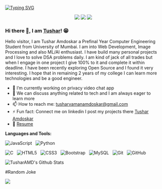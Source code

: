 

[![Typing SVG](https://readme-typing-svg.herokuapp.com?font=Arvo&color=F700BC&size=30&lines=Hi+I+am+Tushar+Amdoskar)](https://git.io/typing-svg)

<p align="center" color="red">
  <a href= "https://www.linkedin.com/in/tushar-amdoskar/"><img src="https://img.icons8.com/dusk/48/000000/linkedin.png"/></a>
  <a href= "https://www.youtube.com/channel/UCo0S3YpZd64-jNsNTTGG1qQ"><img src="https://img.icons8.com/dusk/48/000000/youtube--v2.png"/></a>
  <a href= "mailto:tusharvamanamdoskar@gmail.com"><img src="https://img.icons8.com/plasticine/48/000000/gmail-new.png"/></a>
</p>


### Hi there 👋, I am [Tushar](https://www.linkedin.com/in/tushar-amdoskar/)! 😁


Hello visitor, I am Tushar Amdoskar a Prefinal Year Computer Engineering Student from University of Mumbai. I am into Web Development, Image Processing and also ML/AI enthusiast. I have build many personal projects and I love to solve DSA problems daily. I am kind of jack of all trades but when I engage in one project I give 100% to it and complete it within deadline. I have been recently exploring Open Source and I found it very interesting. I hope that in remaining 2 years of my college I can learn more technologies and be a good engineer.

- 🔭 I’m currently working on privacy video chat app
- 💬 We can discuss anything related to tech and I am always eager to learn more 
- 📫 How to reach me: tusharvamanamdoskar@gmail.com
- ⚡ Fun fact: Connect me on linkedin I post my projects there [Tushar Amdoskar](https://www.linkedin.com/in/tushar-amdoskar/)
- 📝 [Resume](https://github.com/TusharAMD/TusharAMD.github.io/blob/master/Tushar_Amdoskar.pdf)

**Languages and Tools:** 

![JavaScript](https://img.shields.io/badge/-JavaScript-black?logo=javascript&style=social)&nbsp;&nbsp;
![Python](https://img.shields.io/badge/-Python-black?logo=Python&style=social)&nbsp;&nbsp;

![C](https://img.shields.io/badge/-C-black?logo=c&style=social)&nbsp;&nbsp;
![HTML5](https://img.shields.io/badge/-HTML5-black?logo=html5&style=social)&nbsp;&nbsp;
![CSS3](https://img.shields.io/badge/-CSS3-black?logo=css3&style=social)&nbsp;&nbsp;
![Bootstrap](https://img.shields.io/badge/-Bootstrap-black?logo=bootstrap&style=social)&nbsp;&nbsp;
![MySQL](https://img.shields.io/badge/-MySQL-black?logo=mysql&style=social)&nbsp;&nbsp;
![Git](https://img.shields.io/badge/-Git-black?logo=git&style=social)&nbsp;&nbsp;
![GitHub](https://img.shields.io/badge/-GitHub-black?logo=github&style=social)&nbsp;&nbsp;


<img align="center" src="https://github-readme-stats.vercel.app/api?username=TusharAMD&include_all_commits=true&count_private=true&show_icons=true&line_height=20&title_color=7A7ADB&icon_color=2234AE&text_color=D3D3D3&bg_color=0,000000,130F40" alt="TusharAMD's Github Stats">



#Random Joke
<td  style="padding-top:4px"><img align="center" src = "https://readme-jokes.vercel.app/api?theme=pinkish"></td>


